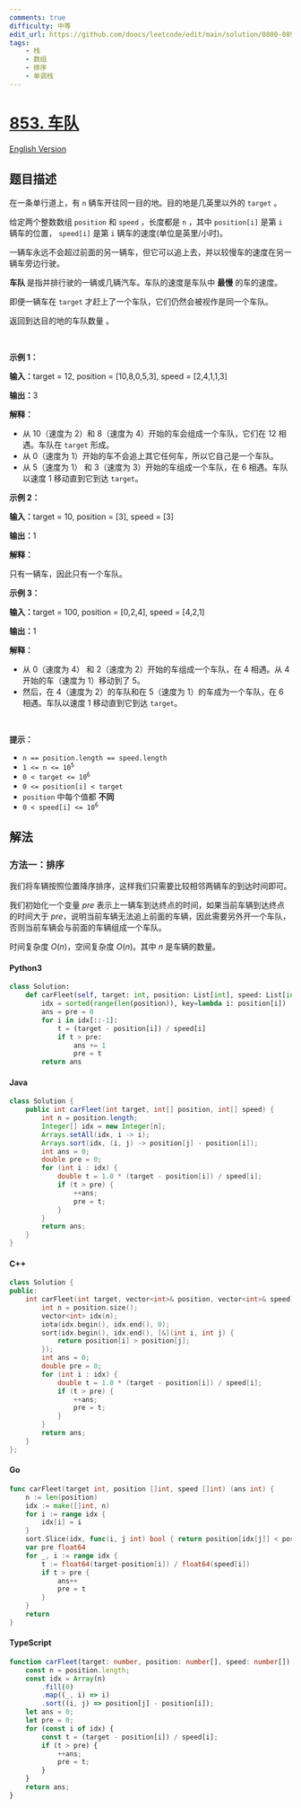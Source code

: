 ```yaml
---
comments: true
difficulty: 中等
edit_url: https://github.com/doocs/leetcode/edit/main/solution/0800-0899/0853.Car%20Fleet/README.md
tags:
    - 栈
    - 数组
    - 排序
    - 单调栈
---
```


<!-- problem:start -->

# [853. 车队](https://leetcode.cn/problems/car-fleet)

[English Version](/solution/0800-0899/0853.Car%20Fleet/README_EN.md)

## 题目描述

<!-- description:start -->

<p>在一条单行道上，有 <code>n</code> 辆车开往同一目的地。目的地是几英里以外的&nbsp;<code>target</code>&nbsp;。</p>

<p>给定两个整数数组&nbsp;<code>position</code>&nbsp;和&nbsp;<code>speed</code>&nbsp;，长度都是 <code>n</code> ，其中&nbsp;<code>position[i]</code>&nbsp;是第 <code>i</code> 辆车的位置，&nbsp;<code>speed[i]</code>&nbsp;是第 <code>i</code> 辆车的速度(单位是英里/小时)。</p>

<p>一辆车永远不会超过前面的另一辆车，但它可以追上去，并以较慢车的速度在另一辆车旁边行驶。</p>

<p><strong>车队 </strong>是指并排行驶的一辆或几辆汽车。车队的速度是车队中 <strong>最慢</strong> 的车的速度。</p>

<p>即便一辆车在&nbsp;<code>target</code> 才赶上了一个车队，它们仍然会被视作是同一个车队。</p>

<p>返回到达目的地的车队数量 。</p>

<p>&nbsp;</p>

<p><strong class="example">示例 1：</strong></p>

<div class="example-block">
<p><span class="example-io"><b>输入：</b>target = 12, position = [10,8,0,5,3], speed = [2,4,1,1,3]</span></p>

<p><span class="example-io"><b>输出：</b>3</span></p>

<p><strong>解释：</strong></p>

<ul>
	<li>从 10（速度为 2）和 8（速度为 4）开始的车会组成一个车队，它们在 12 相遇。车队在&nbsp;<code>target</code>&nbsp;形成。</li>
	<li>从 0（速度为 1）开始的车不会追上其它任何车，所以它自己是一个车队。</li>
	<li>从 5（速度为 1） 和 3（速度为 3）开始的车组成一个车队，在 6 相遇。车队以速度 1 移动直到它到达&nbsp;<code>target</code>。</li>
</ul>
</div>

<p><strong class="example">示例 2：</strong></p>

<div class="example-block">
<p><span class="example-io"><b>输入：</b></span><span class="example-io">target = 10, position = [3], speed = [3]</span></p>

<p><span class="example-io"><b>输出：</b></span><span class="example-io">1</span></p>

<p><strong>解释：</strong></p>
只有一辆车，因此只有一个车队。</div>

<p><strong class="example">示例 3：</strong></p>

<div class="example-block">
<p><span class="example-io"><b>输入：</b></span><span class="example-io">target = 100, position = [0,2,4], speed = [4,2,1]</span></p>

<p><span class="example-io"><b>输出：</b></span><span class="example-io">1</span></p>

<p><strong>解释：</strong></p>

<ul>
	<li>从 0（速度为 4） 和 2（速度为 2）开始的车组成一个车队，在 4&nbsp;相遇。从 4 开始的车（速度为 1）移动到了 5。</li>
	<li>然后，在 4（速度为 2）的车队和在 5（速度为 1）的车成为一个车队，在 6 相遇。车队以速度 1 移动直到它到达&nbsp;<code>target</code>。</li>
</ul>
</div>

<p>&nbsp;</p>

<p><strong>提示：</strong></p>

<ul>
	<li><code>n == position.length == speed.length</code></li>
	<li><code>1 &lt;= n &lt;= 10<sup>5</sup></code></li>
	<li><code>0 &lt; target &lt;= 10<sup>6</sup></code></li>
	<li><code>0 &lt;= position[i] &lt; target</code></li>
	<li><code>position</code>&nbsp;中每个值都 <strong>不同</strong></li>
	<li><code>0 &lt; speed[i] &lt;= 10<sup>6</sup></code></li>
</ul>

<!-- description:end -->

## 解法

<!-- solution:start -->

### 方法一：排序

我们将车辆按照位置降序排序，这样我们只需要比较相邻两辆车的到达时间即可。

我们初始化一个变量 $pre$ 表示上一辆车到达终点的时间，如果当前车辆到达终点的时间大于 $pre$，说明当前车辆无法追上前面的车辆，因此需要另外开一个车队，否则当前车辆会与前面的车辆组成一个车队。

时间复杂度 $O(n)$，空间复杂度 $O(n)$。其中 $n$ 是车辆的数量。

<!-- tabs:start -->

#### Python3

```python
class Solution:
    def carFleet(self, target: int, position: List[int], speed: List[int]) -> int:
        idx = sorted(range(len(position)), key=lambda i: position[i])
        ans = pre = 0
        for i in idx[::-1]:
            t = (target - position[i]) / speed[i]
            if t > pre:
                ans += 1
                pre = t
        return ans
```

#### Java

```java
class Solution {
    public int carFleet(int target, int[] position, int[] speed) {
        int n = position.length;
        Integer[] idx = new Integer[n];
        Arrays.setAll(idx, i -> i);
        Arrays.sort(idx, (i, j) -> position[j] - position[i]);
        int ans = 0;
        double pre = 0;
        for (int i : idx) {
            double t = 1.0 * (target - position[i]) / speed[i];
            if (t > pre) {
                ++ans;
                pre = t;
            }
        }
        return ans;
    }
}
```

#### C++

```cpp
class Solution {
public:
    int carFleet(int target, vector<int>& position, vector<int>& speed) {
        int n = position.size();
        vector<int> idx(n);
        iota(idx.begin(), idx.end(), 0);
        sort(idx.begin(), idx.end(), [&](int i, int j) {
            return position[i] > position[j];
        });
        int ans = 0;
        double pre = 0;
        for (int i : idx) {
            double t = 1.0 * (target - position[i]) / speed[i];
            if (t > pre) {
                ++ans;
                pre = t;
            }
        }
        return ans;
    }
};
```

#### Go

```go
func carFleet(target int, position []int, speed []int) (ans int) {
	n := len(position)
	idx := make([]int, n)
	for i := range idx {
		idx[i] = i
	}
	sort.Slice(idx, func(i, j int) bool { return position[idx[j]] < position[idx[i]] })
	var pre float64
	for _, i := range idx {
		t := float64(target-position[i]) / float64(speed[i])
		if t > pre {
			ans++
			pre = t
		}
	}
	return
}
```

#### TypeScript

```ts
function carFleet(target: number, position: number[], speed: number[]): number {
    const n = position.length;
    const idx = Array(n)
        .fill(0)
        .map((_, i) => i)
        .sort((i, j) => position[j] - position[i]);
    let ans = 0;
    let pre = 0;
    for (const i of idx) {
        const t = (target - position[i]) / speed[i];
        if (t > pre) {
            ++ans;
            pre = t;
        }
    }
    return ans;
}
```

<!-- tabs:end -->

<!-- solution:end -->

<!-- problem:end -->
